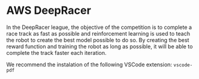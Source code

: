 # AWS DeepRacer

In the DeepRacer league, the objective of the competition is to complete a race track as fast as possible and reinforcement learning is used to teach the robot to create the best model possible to do so. By creating the best reward function and training the robot as long as possible, it will be able to complete the track faster each iteration.

We recommend the instalation of the following VSCode extension: `vscode-pdf`
